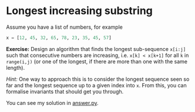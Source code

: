 # Longest increasing substring

Assume you have a list of numbers, for example

```python
x = [12, 45, 32, 65, 78, 23, 35, 45, 57]
```

**Exercise:** Design an algorithm that finds the longest sub-sequence `x[i:j]` such that consecutive numbers are increasing, i.e. `x[k] < x[k+1]` for all `k` in `range(i,j)`  (or one of the longest, if there are more than one with the same length).

*Hint:* One way to approach this is to consider the longest sequence seen so far and the longest sequence up to a given index into `x`. From this, you can formalise invariants that should get you through.

You can see my solution in [answer.py](answer.py).